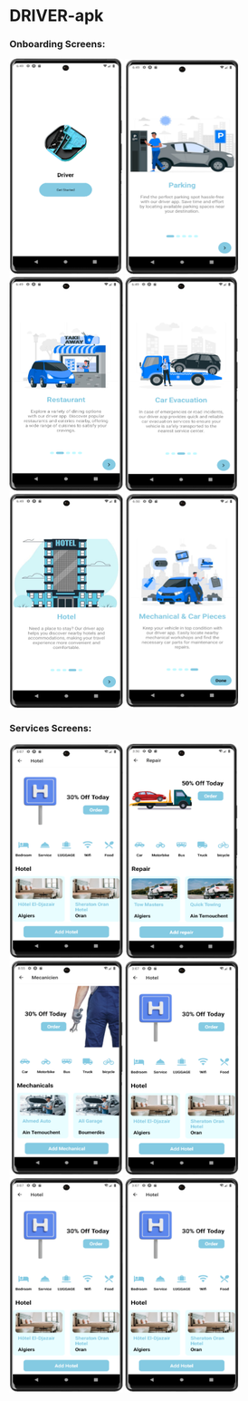 ﻿# DRIVER-apk
 ### Onboarding Screens: 
<p float="left">
  <img src="./screenshots/onboarding/logo.png"  width="200" height="380">
  <img src="./screenshots/onboarding/parking.png"  width="200" height="380">
  <img src="./screenshots/onboarding/restaurant.png"  width="200" height="380">
  <img src="./screenshots/onboarding/car_evacuation.png"  width="200" height="380">
  <img src="./screenshots/onboarding/hotel.png"  width="200" height="380">
  <img src="./screenshots/onboarding/mechanical.png"  width="200" height="380">
</p>

 ### Services Screens: 
<p float="left">
<img src="./screenshots/services/hotel.png" width="200" height="380">
<img src="./screenshots/services/depannage.png" width="200" height="380">
<img src="./screenshots/services/mechanical.png" width="200" height="380">
<img src="./screenshots/services/hotel.png" width="200" height="380">
<img src="./screenshots/services/hotel.png" width="200" height="380">
<img src="./screenshots/services/hotel.png" width="200" height="380">

</p>
